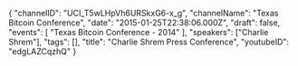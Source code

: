 {
    "channelID": "UCI_T5wLHpVh6URSkxG6-x_g",
    "channelName": "Texas Bitcoin Conference",
    "date": "2015-01-25T22:38:06.000Z",
    "draft": false,
    "events": [
        "Texas Bitcoin Conference - 2014"
    ],
    "speakers": ["Charlie Shrem"],
    "tags": [],
    "title": "Charlie Shrem Press Conference",
    "youtubeID": "edgLAZCqzhQ"
}
